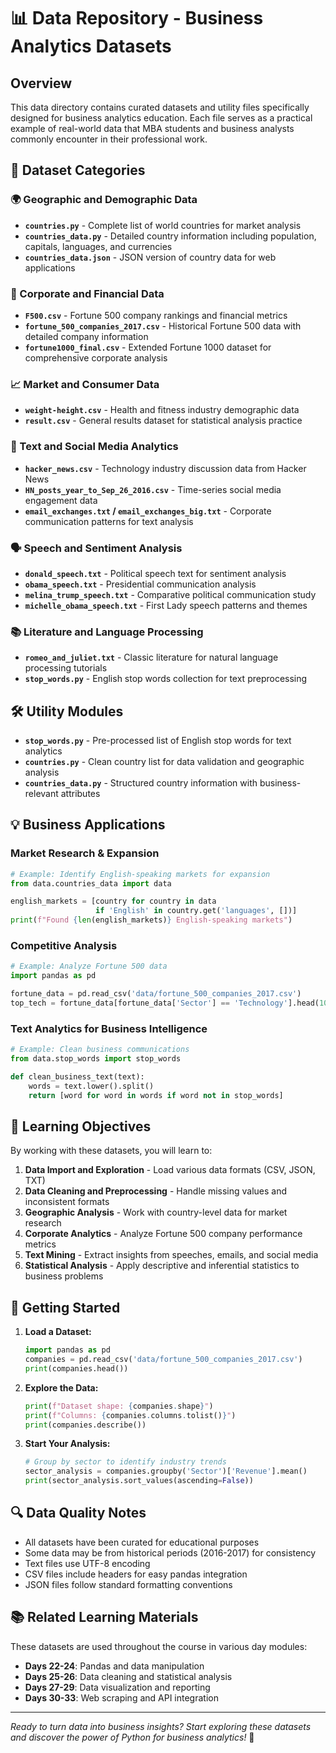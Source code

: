 # 📊 Data Repository - Business Analytics Datasets

## Overview

This data directory contains curated datasets and utility files specifically designed for business analytics education. Each file serves as a practical example of real-world data that MBA students and business analysts commonly encounter in their professional work.

## 📁 Dataset Categories

### 🌍 Geographic and Demographic Data

- **`countries.py`** - Complete list of world countries for market analysis
- **`countries_data.py`** - Detailed country information including population, capitals, languages, and currencies
- **`countries_data.json`** - JSON version of country data for web applications

### 💼 Corporate and Financial Data

- **`F500.csv`** - Fortune 500 company rankings and financial metrics
- **`fortune_500_companies_2017.csv`** - Historical Fortune 500 data with detailed company information
- **`fortune1000_final.csv`** - Extended Fortune 1000 dataset for comprehensive corporate analysis

### 📈 Market and Consumer Data

- **`weight-height.csv`** - Health and fitness industry demographic data
- **`result.csv`** - General results dataset for statistical analysis practice

### 📰 Text and Social Media Analytics

- **`hacker_news.csv`** - Technology industry discussion data from Hacker News
- **`HN_posts_year_to_Sep_26_2016.csv`** - Time-series social media engagement data
- **`email_exchanges.txt` / `email_exchanges_big.txt`** - Corporate communication patterns for text analysis

### 🗣️ Speech and Sentiment Analysis

- **`donald_speech.txt`** - Political speech text for sentiment analysis
- **`obama_speech.txt`** - Presidential communication analysis
- **`melina_trump_speech.txt`** - Comparative political communication study
- **`michelle_obama_speech.txt`** - First Lady speech patterns and themes

### 📚 Literature and Language Processing

- **`romeo_and_juliet.txt`** - Classic literature for natural language processing tutorials
- **`stop_words.py`** - English stop words collection for text preprocessing

## 🛠️ Utility Modules

- **`stop_words.py`** - Pre-processed list of English stop words for text analytics
- **`countries.py`** - Clean country list for data validation and geographic analysis
- **`countries_data.py`** - Structured country information with business-relevant attributes

## 💡 Business Applications

### Market Research & Expansion

```python
# Example: Identify English-speaking markets for expansion
from data.countries_data import data

english_markets = [country for country in data 
                   if 'English' in country.get('languages', [])]
print(f"Found {len(english_markets)} English-speaking markets")
```

### Competitive Analysis

```python
# Example: Analyze Fortune 500 data
import pandas as pd

fortune_data = pd.read_csv('data/fortune_500_companies_2017.csv')
top_tech = fortune_data[fortune_data['Sector'] == 'Technology'].head(10)
```

### Text Analytics for Business Intelligence

```python
# Example: Clean business communications
from data.stop_words import stop_words

def clean_business_text(text):
    words = text.lower().split()
    return [word for word in words if word not in stop_words]
```

## 🎯 Learning Objectives

By working with these datasets, you will learn to:

1. **Data Import and Exploration** - Load various data formats (CSV, JSON, TXT)
1. **Data Cleaning and Preprocessing** - Handle missing values and inconsistent formats
1. **Geographic Analysis** - Work with country-level data for market research
1. **Corporate Analytics** - Analyze Fortune 500 company performance metrics
1. **Text Mining** - Extract insights from speeches, emails, and social media
1. **Statistical Analysis** - Apply descriptive and inferential statistics to business problems

## 📖 Getting Started

1. **Load a Dataset:**

   ```python
   import pandas as pd
   companies = pd.read_csv('data/fortune_500_companies_2017.csv')
   print(companies.head())
   ```

1. **Explore the Data:**

   ```python
   print(f"Dataset shape: {companies.shape}")
   print(f"Columns: {companies.columns.tolist()}")
   print(companies.describe())
   ```

1. **Start Your Analysis:**

   ```python
   # Group by sector to identify industry trends
   sector_analysis = companies.groupby('Sector')['Revenue'].mean()
   print(sector_analysis.sort_values(ascending=False))
   ```

## 🔍 Data Quality Notes

- All datasets have been curated for educational purposes
- Some data may be from historical periods (2016-2017) for consistency
- Text files use UTF-8 encoding
- CSV files include headers for easy pandas integration
- JSON files follow standard formatting conventions

## 📚 Related Learning Materials

These datasets are used throughout the course in various day modules:

- **Days 22-24**: Pandas and data manipulation
- **Days 25-26**: Data cleaning and statistical analysis
- **Days 27-29**: Data visualization and reporting
- **Days 30-33**: Web scraping and API integration

______________________________________________________________________

*Ready to turn data into business insights? Start exploring these datasets and discover the power of Python for business analytics!* 🚀
